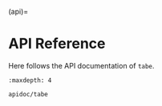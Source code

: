 (api)=

# API Reference

Here follows the API documentation of ``tabe``.

```{toctree}
:maxdepth: 4

apidoc/tabe
```
